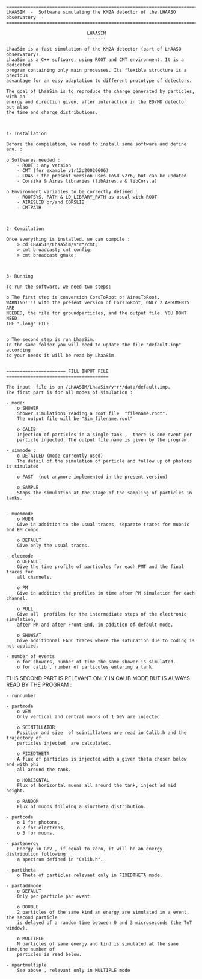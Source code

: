 
    ==============================================================================
    LHAASIM  -  Software simulating the KM2A detector of the LHAASO observatory  -
    ==============================================================================
    
                                  LHAASIM
                                  -------

    LhaaSim is a fast simulation of the KM2A detector (part of LHAASO observatory).
    LhaaSim is a C++ software, using ROOT and CMT environment. It is a dedicated 
    program containing only main processes. Its flexible structure is a precious 
    advantage for an easy adaptation to different prototype of detectors.
    
    The goal of LhaaSim is to reproduce the charge generated by particles, with an 
    energy and direction given, after interaction in the ED/MD detector but also 
    the time and charge distributions.



    1- Installation

    Before the compilation, we need to install some software and define env. :

    o Softwares needed :
        - ROOT : any version
        - CMT (for example v1r12p20020606)
        - CDAS : the present version uses IoSd v2r6, but can be updated
        - Corsika & Aires libraries (libAires.a & libCors.a)

    o Environment variables to be correctly defined :
        - ROOTSYS, PATH & LD_LIBRARY_PATH as usual with ROOT 
        - AIRESLIB or/and CORSLIB
        - CMTPATH



    2- Compilation

    Once everything is installed, we can compile :
        > cd LHAASIM/LhaaSim/v*r*/cmt;
        > cmt broadcast; cmt config;
        > cmt broadcast gmake;



    3- Running

    To run the software, we need two steps:

    o The first step is conversion CorsToRoot or AiresToRoot.
    WARNING!!!! with the present version of CorsToRoot, ONLY 2 ARGUMENTS ARE 
    NEEDED, the file for groundparticles, and the output file. YOU DONT NEED 
    THE ".long" FILE


    o The second step is run LhaaSim.
    In the same folder you will need to update the file "default.inp" according 
    to your needs it will be read by LhaaSim.


    ====================== FILL INPUT FILE ======================================

    The input  file is on /LHAASIM/LhaaSim/v*r*/data/default.inp.
    The first part is for all modes of simulation :

    - mode: 
        o SHOWER  
        Shower simulations reading a root file  "filename.root".
        The output file will be "Sim_filename.root"

        o CALIB
        Injection of particles in a single tank ,  there is one event per 
        particle injected. The output file name is given by the program.

    - simmode :
        o DETAILED (mode currently used)
        The detail of the simulation of particle and follow up of photons is simulated
        
        o FAST  (not anymore implemented in the present version)
        
        o SAMPLE 
        Stops the simulation at the stage of the sampling of particles in tanks.


    - muemmode
        o MUEM
        Give in addition to the usual traces, separate traces for muonic and EM compo.

        o DEFAULT
        Give only the usual traces.

    - elecmode
        o DEFAULT
        Give the time profile of particules for each PMT and the final traces for 
        all channels.

        o PM
        Give in addition the profiles in time after PM simulation for each channel.

        o FULL
        Give all  profiles for the intermediate steps of the electronic simulation, 
        after PM and after Front End, in addition of default mode.

        o SHOWSAT
        Give additionnal FADC traces where the saturation due to coding is not applied.

    - number of events
        o for showers, number of time the same shower is simulated.
        o for calib , number of particules entering a tank.


THIS SECOND PART IS RELEVANT ONLY IN CALIB MODE BUT IS ALWAYS READ BY THE PROGRAM :

    - runnumber

    - partmode	
        o VEM		
        Only vertical and central muons of 1 GeV are injected
        
        o SCINTILLATOR
        Position and size  of scintillators are read in Calib.h and the trajectory of 
        particles injected  are calculated.
        
        o FIXEDTHETA
        A flux of particles is injected with a given theta chosen below and with phi 
        all around the tank.

        o HORIZONTAL
        Flux of horizontal muons all around the tank, inject ad mid height.

        o RANDOM
        Flux of muons follwing a sin2theta distribution.

    - partcode
        o 1 for photons,
        o 2 for electrons,
        o 3 for muons.

    - partenergy
        Energy in GeV , if equal to zero, it will be an energy distribution following 
        a spectrum defined in "Calib.h".

    - parttheta
        o Theta of particles relevant only in FIXEDTHETA mode.

    - partaddmode
        o DEFAULT  
        Only per particle par event.
        
        o DOUBLE
        2 particles of the same kind an energy are simulated in a event, the second particle 
        is delayed of a random time between 0 and 3 microseconds (the ToT window).
        
        o MULTIPLE
        N particles of same energy and kind is simulated at the same time,the number of 
        particles is read below.

    - npartmultiple
        See above , relevant only in MULTIPLE mode





